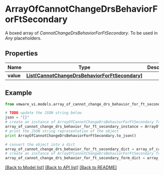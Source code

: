 # ArrayOfCannotChangeDrsBehaviorForFtSecondary

A boxed array of *CannotChangeDrsBehaviorForFtSecondary*. To be used in *Any* placeholders. 

## Properties
Name | Type | Description | Notes
------------ | ------------- | ------------- | -------------
**value** | [**List[CannotChangeDrsBehaviorForFtSecondary]**](CannotChangeDrsBehaviorForFtSecondary.md) |  | 

## Example

```python
from vmware_vi.models.array_of_cannot_change_drs_behavior_for_ft_secondary import ArrayOfCannotChangeDrsBehaviorForFtSecondary

# TODO update the JSON string below
json = "{}"
# create an instance of ArrayOfCannotChangeDrsBehaviorForFtSecondary from a JSON string
array_of_cannot_change_drs_behavior_for_ft_secondary_instance = ArrayOfCannotChangeDrsBehaviorForFtSecondary.from_json(json)
# print the JSON string representation of the object
print ArrayOfCannotChangeDrsBehaviorForFtSecondary.to_json()

# convert the object into a dict
array_of_cannot_change_drs_behavior_for_ft_secondary_dict = array_of_cannot_change_drs_behavior_for_ft_secondary_instance.to_dict()
# create an instance of ArrayOfCannotChangeDrsBehaviorForFtSecondary from a dict
array_of_cannot_change_drs_behavior_for_ft_secondary_form_dict = array_of_cannot_change_drs_behavior_for_ft_secondary.from_dict(array_of_cannot_change_drs_behavior_for_ft_secondary_dict)
```
[[Back to Model list]](../README.md#documentation-for-models) [[Back to API list]](../README.md#documentation-for-api-endpoints) [[Back to README]](../README.md)



